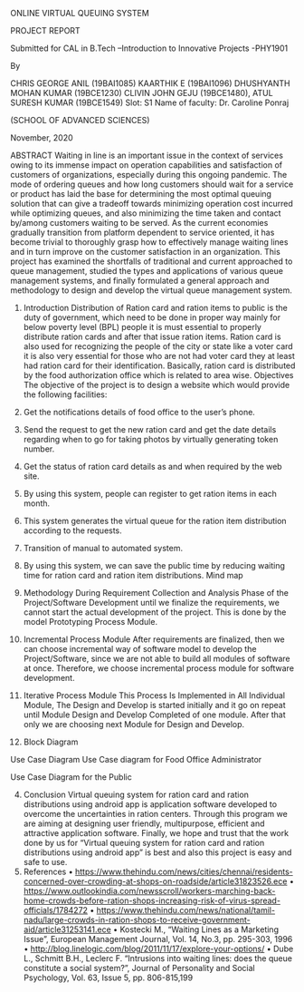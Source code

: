 ONLINE VIRTUAL QUEUING SYSTEM



PROJECT REPORT

Submitted for CAL in B.Tech –Introduction to Innovative Projects -PHY1901

By 

CHRIS GEORGE ANIL (19BAI1085) 
KAARTHIK E (19BAI1096)
DHUSHYANTH MOHAN KUMAR (19BCE1230)
 CLIVIN JOHN GEJU (19BCE1480),
ATUL SURESH KUMAR (19BCE1549)
Slot: S1
Name of faculty: Dr. Caroline Ponraj

(SCHOOL OF ADVANCED SCIENCES)
 
November, 2020

ABSTRACT
Waiting in line is an important issue in the context of services owing to its immense impact on operation capabilities and satisfaction of customers of organizations, especially during this ongoing pandemic. The mode of ordering queues and how long customers should wait for a service or product has laid the base for determining the most optimal queuing solution that can give a tradeoff towards minimizing operation cost incurred while optimizing queues, and also minimizing the time taken and contact by/among customers waiting to be served. As the current economies gradually transition from platform dependent to service oriented, it has become trivial to thoroughly grasp how to effectively manage waiting lines and in turn improve on the customer satisfaction in an organization. This project has examined the shortfalls of traditional and current approached to queue management, studied the types and applications of various queue management systems, and finally formulated a general approach and methodology to design and develop the virtual queue management system.

1.	Introduction
Distribution of Ration card and ration items to public is the duty of government, which need to be done in proper way mainly for below poverty level (BPL) people it is must essential to properly distribute ration cards and after that issue ration items. Ration card is also used for recognizing the people of the city or state like a voter card it is also very essential for those who are not had voter card they at least had ration card for their identification. Basically, ration card is distributed by the food authorization office which is related to area wise.
Objectives
The objective of the project is to design a website which would provide the following facilities:
1.	Get the notifications details of food office to the user’s phone.
2.	Send the request to get the new ration card and get the date details regarding when to go for taking photos by virtually generating token number.
3.	Get the status of ration card details as and when required by the web site.
4.	By using this system, people can register to get ration items in each month.
5.	This system generates the virtual queue for the ration item distribution according to the requests.
6.	Transition of manual to automated system.
7.	By using this system, we can save the public time by reducing waiting time for ration card and ration item distributions.
Mind map
 
2.	Methodology
During Requirement Collection and Analysis Phase of the Project/Software Development until we finalize the requirements, we cannot start the actual development of the project. This is done by the model Prototyping Process Module.
1.	Incremental Process Module
After requirements are finalized, then we can choose incremental way of software model to develop the Project/Software, since we are not able to build all modules of software at once. Therefore, we choose incremental process module for software development.
2.	Iterative Process Module
This Process Is Implemented in All Individual Module, The Design and Develop is started initially and it go on repeat until Module Design and Develop Completed of one module. After that only we are choosing next Module for Design and Develop.
3.	Block Diagram
 
Use Case Diagram
Use Case diagram for Food Office Administrator
 
Use Case Diagram for the Public
 
4.	Conclusion
Virtual queuing system for ration card and ration distributions using android app is application software developed to overcome the uncertainties in ration centers. Through this program we are aiming at designing user friendly, multipurpose, efficient and attractive application software. Finally, we hope and trust that the work done by us for “Virtual queuing system for ration card and ration distributions using android app” is best and also this project is easy and safe to use.
5.	References
•	https://www.thehindu.com/news/cities/chennai/residents-concerned-over-crowding-at-shops-on-roadside/article31823526.ece
•	https://www.outlookindia.com/newsscroll/workers-marching-back-home-crowds-before-ration-shops-increasing-risk-of-virus-spread-officials/1784272
•	https://www.thehindu.com/news/national/tamil-nadu/large-crowds-in-ration-shops-to-receive-government-aid/article31253141.ece
•	Kostecki M., “Waiting Lines as a Marketing Issue”, European Management Journal, Vol. 14, No.3, pp. 295-303, 1996
•	http://blog.linelogic.com/blog/2011/11/17/explore-your-options/
•	Dube L., Schmitt B.H., Leclerc F. “Intrusions into waiting lines: does the queue constitute a social system?”, Journal of Personality and Social Psychology, Vol. 63, Issue 5, pp. 806-815,199
